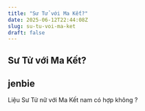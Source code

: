 ```yaml
---
title: "Sư Tử với Ma Kết?"
date: 2025-06-12T22:44:08Z
slug: su-tu-voi-ma-ket
draft: false
---
```


## Sư Tử với Ma Kết?

## jenbie

Liệu Sư Tử nữ với Ma Kết nam có hợp không ?